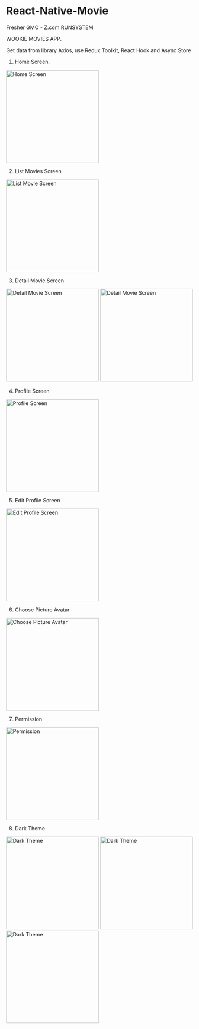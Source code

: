 # React-Native-Movie

Fresher GMO - Z.com RUNSYSTEM

WOOKIE MOVIES APP.

Get data from library Axios, use Redux Toolkit, React Hook and Async Store

1. Home Screen.

<img src="https://user-images.githubusercontent.com/36125196/195824256-d2ddbfa3-595c-4b66-a615-ed96d47f5061.png" width="250" alt="Home Screen" />

2. List Movies Screen

<img src="https://user-images.githubusercontent.com/36125196/195824486-e89d69f2-8183-4f30-9065-26bca2c38174.png" width="250" alt="List Movie Screen" />

3. Detail Movie Screen

<img src="https://user-images.githubusercontent.com/36125196/195069120-318bb6be-1b5a-4b8d-98b6-6924068c7853.png" width="250" alt="Detail Movie Screen" />

<img src="https://user-images.githubusercontent.com/36125196/195069575-1a41aa2e-34b1-4d71-ac77-d3b43e632947.png" width="250" alt="Detail Movie Screen" />

4. Profile Screen

<img src="https://user-images.githubusercontent.com/36125196/195069878-c509a2b7-813c-41b6-bdd2-07ef3343e0b1.png" width="250" alt="Profile Screen" />

5. Edit Profile Screen

<img src="https://user-images.githubusercontent.com/36125196/195484438-36b29eb6-bb86-4676-8f1f-fa71cfa28119.png" width="250" alt="Edit Profile Screen" />

6. Choose Picture Avatar
<img src="https://user-images.githubusercontent.com/36125196/195484660-de123e13-6947-489b-9e39-792bbd29fa0c.png" width="250" alt="Choose Picture Avatar" />

7. Permission
<img src="https://user-images.githubusercontent.com/36125196/195484989-892de297-6531-4149-a6be-4d9e524d9ffc.png" width="250" alt="Permission" />

8. Dark Theme
<img src="https://user-images.githubusercontent.com/36125196/196924745-734f5aac-e404-4368-a07a-0318d0438178.png" width="250" alt="Dark Theme" />
<img src="https://user-images.githubusercontent.com/36125196/196924876-668da719-fd2c-4e21-953f-bc912438b520.png" width="250" alt="Dark Theme" />
<img src="https://user-images.githubusercontent.com/36125196/196924997-cd1ee2f6-6822-47ce-ae7c-deadb51bc817.png" width="250" alt="Dark Theme" />
